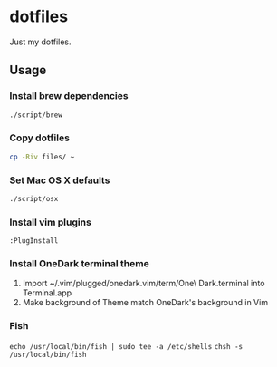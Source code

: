 # dotfiles
Just my dotfiles.

## Usage
### Install brew dependencies
```sh
./script/brew
```

### Copy dotfiles
```sh
cp -Riv files/ ~
```

### Set Mac OS X defaults
```sh
./script/osx
```

### Install vim plugins
`:PlugInstall`

### Install OneDark terminal theme
1. Import ~/.vim/plugged/onedark.vim/term/One\ Dark.terminal into Terminal.app
2. Make background of Theme match OneDark's background in Vim

### Fish
`echo /usr/local/bin/fish | sudo tee -a /etc/shells`
`chsh -s /usr/local/bin/fish`
